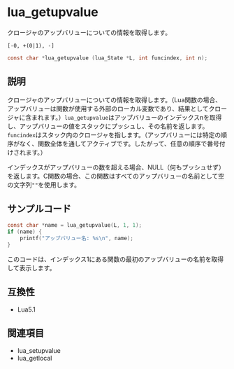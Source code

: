# lua_getupvalue

クロージャのアップバリューについての情報を取得します。

`[-0, +(0|1), -]`

```c
const char *lua_getupvalue (lua_State *L, int funcindex, int n);
```

## 説明

クロージャのアップバリューについての情報を取得します。（Lua関数の場合、アップバリューは関数が使用する外部のローカル変数であり、結果としてクロージャに含まれます。）`lua_getupvalue`はアップバリューのインデックスnを取得し、アップバリューの値をスタックにプッシュし、その名前を返します。`funcindex`はスタック内のクロージャを指します。（アップバリューには特定の順序がなく、関数全体を通してアクティブです。したがって、任意の順序で番号付けされます。）

インデックスがアップバリューの数を超える場合、NULL（何もプッシュせず）を返します。C関数の場合、この関数はすべてのアップバリューの名前として空の文字列`""`を使用します。

## サンプルコード

```c
const char *name = lua_getupvalue(L, 1, 1);
if (name) {
    printf("アップバリュー名: %s\n", name);
}
```

このコードは、インデックス1にある関数の最初のアップバリューの名前を取得して表示します。

## 互換性

- Lua5.1

## 関連項目

- lua_setupvalue
- lua_getlocal